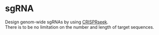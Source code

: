 # sgRNA
Design genom-wide sgRNAs by using [CRISPRseek](http://bioconductor.org/packages/release/bioc/html/CRISPRseek.html).                
There is to be no limitation on the number and length of target sequences.
